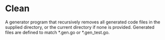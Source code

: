 # Clean

A generator program that recursively removes all generated code files in the 
supplied directory, or the current directory if none is provided. Generated
files are defined to match *.gen.go or *.gen_test.go.

